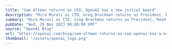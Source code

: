 ```yaml
---
title: "Sam Altman returns as CEO, OpenAI has a new initial board"
description: "Mira Murati as CTO, Greg Brockman returns as President. Read messages from CEO Sam Altman and board chair Bret Taylor."
summary: "Mira Murati as CTO, Greg Brockman returns as President. Read messages from CEO Sam Altman and board chair Bret Taylor."
pubDate: "Wed, 29 Nov 2023 08:00:00 GMT"
source: "OpenAI Blog"
url: "https://openai.com/blog/sam-altman-returns-as-ceo-openai-has-a-new-initial-board"
thumbnail: "/assets/openai_logo.png"
---
```


